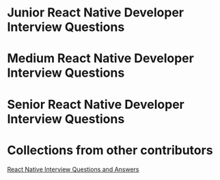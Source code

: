 # Junior React Native Developer Interview Questions

# Medium React Native Developer Interview Questions

# Senior React Native Developer Interview Questions

# Collections from other contributors
[React Native Interview Questions and Answers](https://github.com/samsoul16/react-native-interview-questions#what-is-react-native)